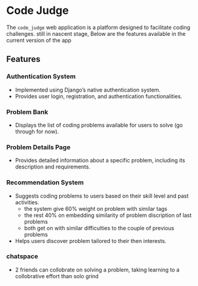 # Code Judge

The `code_judge` web application is a platform designed to facilitate coding challenges.
still in nascent stage, Below are the features available in the current version of the app

## Features

### Authentication System

- Implemented using Django’s native authentication system.
- Provides user login, registration, and authentication functionalities.

### Problem Bank

- Displays the list of coding problems available for users to solve (go through for now).

### Problem Details Page

- Provides detailed information about a specific problem, including its description and requirements.

### Recommendation System

- Suggests coding problems to users based on their skill level and past activities.
    - the system give 60% weight on problem with similar tags
    - the rest 40% on embedding similarity of problem discription of last problems
    - both get on with similar difficulties to the couple of previous problems 
- Helps users discover problem tailored to their then interests.

### chatspace
- 2 friends can collobrate on solving a problem, taking learning to a collobrative effort than solo grind 